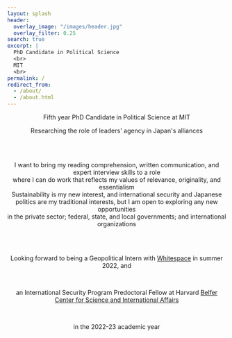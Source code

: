 ```yaml
---
layout: splash
header:
  overlay_image: "/images/header.jpg"
  overlay_filter: 0.25
search: true
excerpt: |
  PhD Candidate in Political Science
  <br>
  MIT
  <br>
permalink: /
redirect_from: 
  - /about/
  - /about.html
---
```




<center>
Fifth year PhD Candidate in Political Science at MIT 

<br>

Researching the role of leaders' agency in Japan's alliances

<br>
<br>

I want to bring my reading comprehension, written communication, and expert interview skills to a role 
<br>
where I can do work that reflects my values of relevance, originality, and essentialism
<br>
Sustainability is my new interest, and international security and Japanese politics are my traditional interests, but I am open to exploring any new opportunities
<br>
in the private sector; federal, state, and local governments; and international organizations

<br> 
<br> 

Looking forward to being a Geopolitical Intern with <a href="https://inthewhitespace.com/">Whitespace</a> in summer 2022, and 

<br>

an International Security Program Predoctoral Fellow at Harvard <a href="https://www.belfercenter.org/program/international-security">Belfer Center for Science and International Affairs</a>

<br>

in the 2022-23 academic year

<center>
